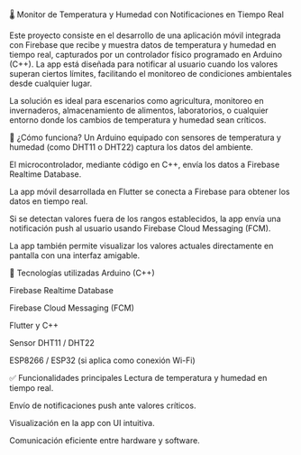 🌡️ Monitor de Temperatura y Humedad con Notificaciones en Tiempo Real

Este proyecto consiste en el desarrollo de una aplicación móvil integrada con Firebase que recibe y muestra datos de temperatura y humedad en tiempo real, capturados por un controlador físico programado en Arduino (C++). La app está diseñada para notificar al usuario cuando los valores superan ciertos límites, facilitando el monitoreo de condiciones ambientales desde cualquier lugar.

La solución es ideal para escenarios como agricultura, monitoreo en invernaderos, almacenamiento de alimentos, laboratorios, o cualquier entorno donde los cambios de temperatura y humedad sean críticos.

🚀 ¿Cómo funciona?
Un Arduino equipado con sensores de temperatura y humedad (como DHT11 o DHT22) captura los datos del ambiente.

El microcontrolador, mediante código en C++, envía los datos a Firebase Realtime Database.

La app móvil desarrollada en Flutter se conecta a Firebase para obtener los datos en tiempo real.

Si se detectan valores fuera de los rangos establecidos, la app envía una notificación push al usuario usando Firebase Cloud Messaging (FCM).

La app también permite visualizar los valores actuales directamente en pantalla con una interfaz amigable.

🧰 Tecnologías utilizadas
Arduino (C++)

Firebase Realtime Database

Firebase Cloud Messaging (FCM)

Flutter y C++

Sensor DHT11 / DHT22

ESP8266 / ESP32 (si aplica como conexión Wi-Fi)

✅ Funcionalidades principales
Lectura de temperatura y humedad en tiempo real.

Envío de notificaciones push ante valores críticos.

Visualización en la app con UI intuitiva.

Comunicación eficiente entre hardware y software.
